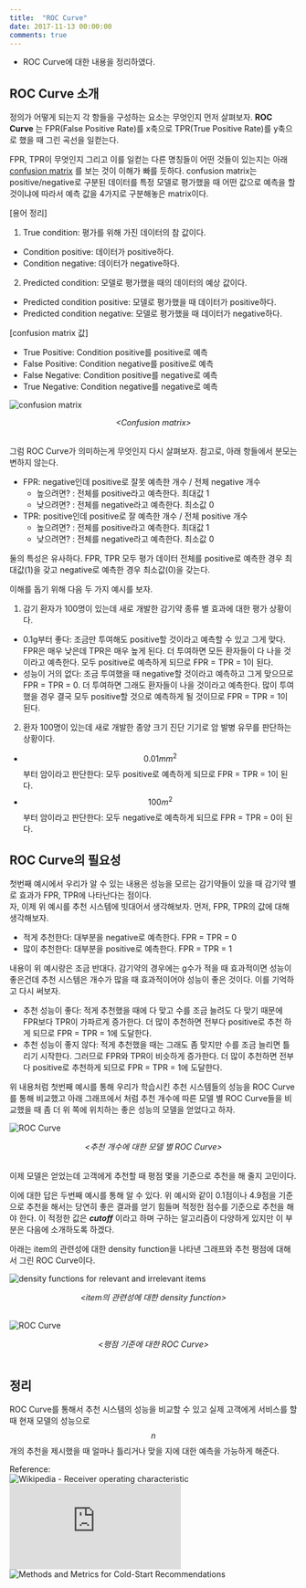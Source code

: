 ```yaml
---
title:  "ROC Curve"
date: 2017-11-13 00:00:00
comments: true
---
```


- ROC Curve에 대한 내용을 정리하였다.

## ROC Curve 소개
정의가 어떻게 되는지 각 항들을 구성하는 요소는 무엇인지 먼저 살펴보자.
**ROC Curve** 는 FPR(False Positive Rate)를 x축으로 TPR(True Positive Rate)를 y축으로 했을 때 그린 곡선을 일컫는다.

FPR, TPR이 무엇인지 그리고 이를 일컫는 다른 명칭들이 어떤 것들이 있는지는 아래 [confusion matrix](https://en.wikipedia.org/wiki/Confusion_matrix)
를 보는 것이 이해가 빠를 듯하다. confusion matrix는 positive/negative로 구분된 데이터를 특정 모델로 평가했을 때 어떤 값으로 예측을 할 것이냐에 따라서 예측 값을
4가지로 구분해놓은 matrix이다.

[용어 정리]
1. True condition: 평가를 위해 가진 데이터의 참 값이다.  
  - Condition positive: 데이터가 positive하다.
  - Condition negative: 데이터가 negative하다.
2. Predicted condition: 모델로 평가했을 때의 데이터의 예상 값이다.
  - Predicted condition positive: 모델로 평가했을 때 데이터가 positive하다.
  - Predicted condition negative: 모델로 평가했을 때 데이터가 negative하다.

[confusion matrix 값]
- True Positive: Condition positive를 positive로 예측
- False Positive: Condition negative를 positive로 예측
- False Negative: Condition positive를 negative로 예측
- True Negative: Condition negative를 negative로 예측

![confusion matrix](https://whikwon.github.io/images/confusion_matrix.png)
<center> <i> &lt;Confusion matrix&gt;</i> </center> <br>

그럼 ROC Curve가 의미하는게 무엇인지 다시 살펴보자. 참고로, 아래 항들에서 분모는 변하지 않는다.    
- FPR: negative인데 positive로 잘못 예측한 개수 / 전체 negative 개수
  - 높으려면? : 전체를 positive라고 예측한다. 최대값 1
  - 낮으려면? : 전체를 negative라고 예측한다. 최소값 0
- TPR: positive인데 positive로 잘 예측한 개수 / 전체 positive 개수
  - 높으려면? : 전체를 positive라고 예측한다. 최대값 1
  - 낮으려면? : 전체를 negative라고 예측한다. 최소값 0

둘의 특성은 유사하다. FPR, TPR 모두 평가 데이터 전체를 positive로 예측한 경우 최대값(1)을 갖고 negative로 예측한 경우 최소값(0)을 갖는다.

이해를 돕기 위해 다음 두 가지 예시를 보자.
1. 감기 환자가 100명이 있는데 새로 개발한 감기약 종류 별 효과에 대한 평가 상황이다.
  - 0.1g부터 좋다: 조금만 투여해도 positive할 것이라고 예측할 수 있고 그게 맞다. FPR은 매우 낮은데 TPR은 매우 높게 된다. 더 투여하면
  모든 환자들이 다 나을 것이라고 예측한다. 모두 positive로 예측하게 되므로 FPR = TPR = 1이 된다.
  - 성능이 거의 없다: 조금 투여했을 때 negative할 것이라고 예측하고 그게 맞으므로 FPR = TPR = 0. 더 투여하면 그래도 환자들이
  나을 것이라고 예측한다. 많이 투여했을 경우 결국 모두 positive할 것으로 예측하게 될 것이므로 FPR = TPR = 1이 된다.
2. 환자 100명이 있는데 새로 개발한 종양 크기 진단 기기로 암 발병 유무를 판단하는 상황이다.
  - $$0.01mm^2$$부터 암이라고 판단한다: 모두 positive로 예측하게 되므로 FPR = TPR = 1이 된다.  
  - $$100m^2$$부터 암이라고 판단한다: 모두 negative로 예측하게 되므로 FPR = TPR = 0이 된다.

## ROC Curve의 필요성
첫번째 예시에서 우리가 알 수 있는 내용은 성능을 모르는 감기약들이 있을 때 감기약 별로 효과가 FPR, TPR에 나타난다는 점이다. <br>
자, 이제 위 예시를 추천 시스템에 빗대어서 생각해보자. 먼저, FPR, TPR의 값에 대해 생각해보자.
- 적게 추천한다: 대부분을 negative로 예측한다. FPR = TPR = 0
- 많이 추천한다: 대부분을 positive로 예측한다. FPR = TPR = 1

내용이 위 예시랑은 조금 반대다. 감기약의 경우에는 g수가 적을 때 효과적이면 성능이 좋은건데 추천 시스템은 개수가 많을 때 효과적이어야 성능이 좋은 것이다.
이를 기억하고 다시 써보자.
- 추천 성능이 좋다: 적게 추천했을 때에 다 맞고 수를 조금 늘려도 다 맞기 때문에 FPR보다 TPR이 가파르게 증가한다. 더 많이 추천하면 전부다 positive로 추천
하게 되므로 FPR = TPR = 1에 도달한다.
- 추천 성능이 좋지 않다: 적게 추천했을 때는 그래도 좀 맞지만 수를 조금 늘리면 틀리기 시작한다. 그러므로 FPR와 TPR이 비슷하게 증가한다. 더 많이 추천하면
전부다 positive로 추천하게 되므로 FPR = TPR = 1에 도달한다.

위 내용처럼 첫번째 예시를 통해 우리가 학습시킨 추천 시스템들의 성능을 ROC Curve를 통해 비교했고 아래 그래프에서 처럼 추천 개수에 따른 모델 별 ROC Curve들을 비교했을 때
좀 더 위 쪽에 위치하는 좋은 성능의 모델을 얻었다고 하자.

![ROC Curve](https://whikwon.github.io/images/rec_roc_curve2.png)
<center> <i> &lt;추천 개수에 대한 모델 별 ROC Curve&gt;</i> </center> <br>

이제 모델은 얻었는데 고객에게 추천할 때 평점 몇을 기준으로 추천을 해 줄지 고민이다.

이에 대한 답은 두번째 예시를 통해 알 수 있다. 위 예시와 같이 0.1점이나 4.9점을 기준으로 추천을 해서는 당연히 좋은 결과를 얻기 힘들며 적정한
점수를 기준으로 추천을 해야 한다. 이 적정한 값은 ***cutoff*** 이라고 하며 구하는 알고리즘이 다양하게 있지만 이 부분은 다음에 소개하도록 하겠다.

아래는 item의 관련성에 대한 density function을 나타낸 그래프와 추천 평점에 대해서 그린 ROC Curve이다.

![density functions for relevant and irrelevant items](https://whikwon.github.io/images/rec_density_function_for_item.png)
<center> <i> &lt;item의 관련성에 대한 density function&gt;</i> </center> <br>

![ROC Curve](https://whikwon.github.io/images/rec_roc_curve.png)
<center> <i> &lt;평점 기준에 대한 ROC Curve&gt;</i> </center> <br>

## 정리
ROC Curve를 통해서 추천 시스템의 성능을 비교할 수 있고 실제 고객에게 서비스를 할 때 현재 모델의 성능으로 $$n$$ 개의 추천을 제시했을 때
얼마나 틀리거나 맞을 지에 대한 예측을 가능하게 해준다.

Reference: <br>
![Wikipedia - Receiver operating characteristic](https://en.wikipedia.org/wiki/Receiver_operating_characteristic) <br>
![Evaluating Collaborative Filtering Recommender Systems](https://grouplens.org/site-content/uploads/evaluating-TOIS-20041.pdf) <br>
![Methods and Metrics for Cold-Start Recommendations](http://repository.upenn.edu/cgi/viewcontent.cgi?article=1141&context=cis_papers)
